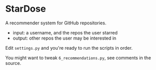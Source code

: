 StarDose
========

A recommender system for GitHub repositories.

* input: a username, and the repos the user starred
* output: other repos the user may be interested in

Edit `settings.py` and you're ready to run the scripts in order.

You might want to tweak `6_recommendations.py`, see comments in the source.

